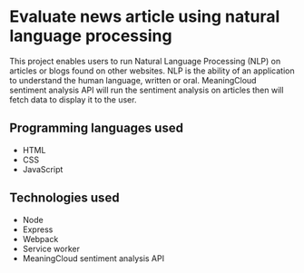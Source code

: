 Evaluate news article using natural language processing
==========================================================

This project enables users to run Natural Language Processing (NLP) on articles or blogs found on other websites. NLP is the ability of an application to understand the human language, written or oral. MeaningCloud sentiment analysis API will run the sentiment analysis on articles then will fetch data to display it to the user.

Programming languages used
---------------------------
* HTML
* CSS
* JavaScript

Technologies used
--------------------
* Node
* Express
* Webpack
* Service worker
* MeaningCloud sentiment analysis API

